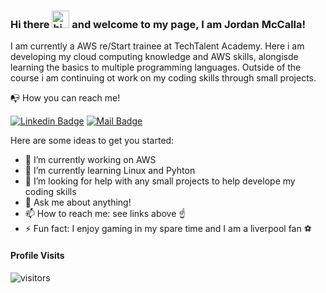 ### Hi there <img src="https://user-images.githubusercontent.com/1303154/88677602-1635ba80-d120-11ea-84d8-d263ba5fc3c0.gif" width="28px" alt="hi"> and welcome to my page, I am Jordan McCalla!

I am currently a AWS re/Start trainee at TechTalent Academy. Here i am developing my cloud computing knowledge and AWS skills, alongisde learning the basics to multiple programming languages.  Outside of the course i am continuing ot work on my coding skills through small projects.

:mailbox_with_no_mail: How you can reach me!

[![Linkedin Badge](https://img.shields.io/badge/-Jordan_McCalla-0e76a8?style=flat&labelColor=0e76a8&logo=linkedin&logoColor=white)](https://www.linkedin.com/in/jordan-mccalla/) [![Mail Badge](https://img.shields.io/badge/-Jordanmcc123-c0392b?style=flat&labelColor=c0392b&logo=gmail&logoColor=white)](mailto:jordanmccalla123@hotmail.com)

Here are some ideas to get you started:

- 🔭 I’m currently working on AWS
- 🌱 I’m currently learning Linux and Pyhton 
- 🤔 I’m looking for help with any small projects to help develope my coding skills
- 💬 Ask me about anything!
- 📫 How to reach me: see links above :point_up:
- ⚡ Fun fact: I enjoy gaming in my spare time and I am a liverpool fan :soccer:

#### Profile Visits 

![visitors](https://visitor-badge.glitch.me/badge?page_id=jordanmcc123.jordanmcc123)
<!--
**Jordanmcc123/Jordanmcc123** is a ✨ _special_ ✨ repository because its `README.md` (this file) appears on your GitHub profile.
